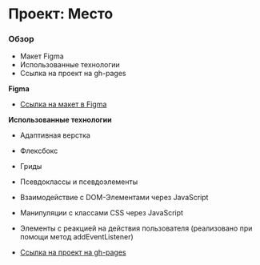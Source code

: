 # Проект: Место

### Обзор

* Макет Figma
* Использованные технологии
* Ссылка на проект на gh-pages

**Figma**

* [Ссылка на макет в Figma](https://www.figma.com/file/2cn9N9jSkmxD84oJik7xL7/JavaScript.-Sprint-4?node-id=0%3A1)

**Использованные технологии**

* Адаптивная верстка
* Флексбокс
* Гриды
* Псевдоклассы и псевдоэлементы
* Взаимодействие с DOM-Элементами через JavaScript
* Манипуляции с классами CSS через JavaScript
* Элементы с реакцией на действия пользователя (реализовано при помощи метод addEventListener)

* [Ссылка на проект на gh-pages](https://lilbib.github.io/mesto/)
